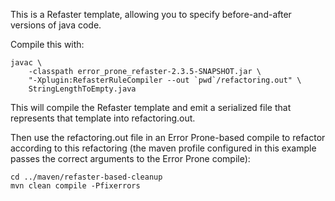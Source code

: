 This is a Refaster template, allowing you to specify before-and-after versions
of java code.

Compile this with:

```shell
javac \
    -classpath error_prone_refaster-2.3.5-SNAPSHOT.jar \
    "-Xplugin:RefasterRuleCompiler --out `pwd`/refactoring.out" \
    StringLengthToEmpty.java
```

This will compile the Refaster template and emit a serialized file that
represents that template into refactoring.out.

Then use the refactoring.out file in an Error Prone-based compile to refactor
according to this refactoring (the maven profile configured in this example
passes the correct arguments to the Error Prone compile):

```shell
cd ../maven/refaster-based-cleanup
mvn clean compile -Pfixerrors
```
